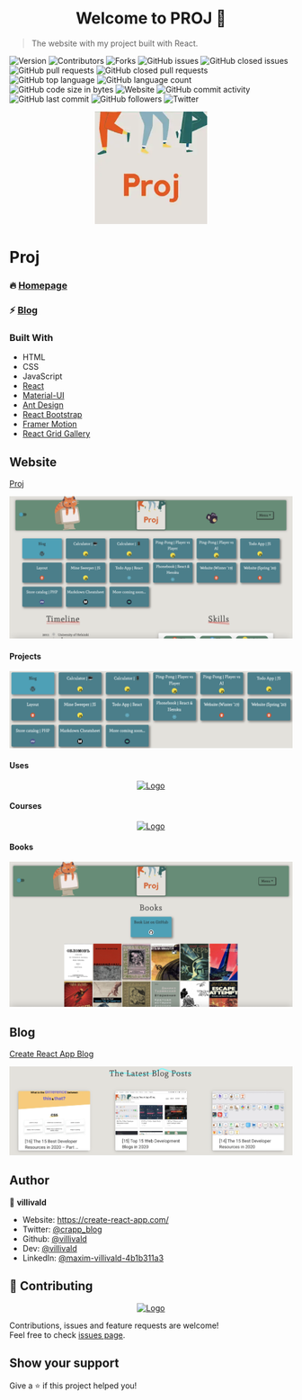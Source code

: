 <h1 align="center">Welcome to PROJ 👋</h1>

> The website with my project built with React.

<p>
  <img alt="Version" src="https://img.shields.io/badge/version-0.4.0-blue.svg?cacheSeconds=2592000" />
  <img alt="Contributors" src="https://img.shields.io/github/contributors/villivald/proj_react_2020.svg?style=flat" />
  <img alt="Forks" src="https://img.shields.io/github/forks/villivald/proj_react_2020.svg?style=flat" />
  <img alt="GitHub issues" src="https://img.shields.io/github/issues-raw/villivald/proj_react_2020">
  <img alt="GitHub closed issues" src="https://img.shields.io/github/issues-closed-raw/villivald/proj_react_2020">
  <img alt="GitHub pull requests" src="https://img.shields.io/github/issues-pr-raw/villivald/proj_react_2020">
  <img alt="GitHub closed pull requests" src="https://img.shields.io/github/issues-pr-closed-raw/villivald/proj_react_2020">
  <img alt="GitHub top language" src="https://img.shields.io/github/languages/top/villivald/proj_react_2020">
  <img alt="GitHub language count" src="https://img.shields.io/github/languages/count/villivald/proj_react_2020">
  <img alt="GitHub code size in bytes" src="https://img.shields.io/github/languages/code-size/villivald/proj_react_2020">
  <img alt="Website" src="https://img.shields.io/website?url=https%3A%2F%2Fproj.create-react-app.com%2F">
  <img alt="GitHub commit activity" src="https://img.shields.io/github/commit-activity/m/villivald/proj_react_2020">
  <img alt="GitHub last commit" src="https://img.shields.io/github/last-commit/villivald/proj_react_2020">
  <img alt="GitHub followers" src="https://img.shields.io/github/followers/villivald?style=social">
  <img alt="Twitter" src="https://img.shields.io/twitter/url?url=https%3A%2F%2Fgithub.com%2Fvillivald%2Fproj_react_2020" />
</p>

<p align="center">
  <a href="https://github.com/villivald/proj_react_2020">
    <img src="src/images/logo/103.webp" alt="Logo" width="200" height="200">
  </a>
</p>

# Proj

### 🔥 [Homepage](https://villivald.com/)

### ⚡️ [Blog](https://create-react-app.com)

### Built With

- HTML
- CSS
- JavaScript
- [React](https://reactjs.org/docs/getting-started.html)
- [Material-UI](https://material-ui.com/)
- [Ant Design](https://ant.design/)
- [React Bootstrap](https://react-bootstrap.github.io/)
- [Framer Motion](https://www.framer.com/motion/)
- [React Grid Gallery](https://benhowell.github.io/react-grid-gallery/)

## Website

[Proj](https://villivald.com/)

<p align="center">
  <a href="https://github.com/villivald/proj_react_2020">
    <img src="./readme_pics/site.png" alt="Logo"  >
  </a>
</p>

#### Projects

<p align="center">
  <a href="https://villivald.com/">
    <img src="./readme_pics/projects.png" alt="Logo"  >
  </a>
</p>

#### Uses

<p align="center">
  <a href="https://villivald.com/uses">
    <img src="./readme_pics/uses.png" alt="Logo"  >
  </a>
</p>

#### Courses

<p align="center">
  <a href="https://villivald.com/courses">
    <img src="./readme_pics/courses.png" alt="Logo"  >
  </a>
</p>

#### Books

<p align="center">
  <a href="https://villivald.com/books">
    <img src="./readme_pics/books.png" alt="Logo"  >
  </a>
</p>

## Blog

[Create React App Blog](https://create-react-app.com/)

<p align="center">
  <a href="https://github.com/villivald/proj_react_2020">
    <img src="./readme_pics/blog.png" alt="Logo"  >
  </a>
</p>

## Author

👤 **villivald**

- Website: https://create-react-app.com/
- Twitter: [@crapp_blog](https://twitter.com/crapp_blog)
- Github: [@villivald](https://github.com/villivald)
- Dev: [@villivald](https://dev.to/villivald)
- LinkedIn: [@maxim-villivald-4b1b311a3](https://linkedin.com/in/maxim-villivald-4b1b311a3)

## 🤝 Contributing

<p align="center">
  <a href="https://github.com/villivald/proj_react_2020">
    <img src="./readme_pics/footer.png" alt="Logo"  >
  </a>
</p>

Contributions, issues and feature requests are welcome!<br />Feel free to check [issues page](https://github.com/villivald/proj_react_2020/issues).

## Show your support

Give a ⭐️ if this project helped you!

<!-- MARKDOWN LINKS & IMAGES -->
<!-- https://www.markdownguide.org/basic-syntax/#reference-style-links -->

[contributors-shield]: https://img.shields.io/github/contributors/villivald/proj_react_2020.svg?style=flat
[contributors-url]: https://github.com/villivald/proj_react_2020/graphs/contributors
[forks-shield]: https://img.shields.io/github/forks/villivald/proj_react_2020.svg?style=flat
[forks-url]: https://github.com/villivald/proj_react_2020/network/members
[stars-shield]: https://img.shields.io/github/stars/villivald/proj_react_2020.svg?style=flat
[stars-url]: https://github.com/villivald/proj_react_2020/stargazers
[issues-shield]: https://img.shields.io/github/issues/villivald/proj_react_2020.svg?style=flat
[issues-url]: https://github.com/villivald/proj_react_2020/issues
